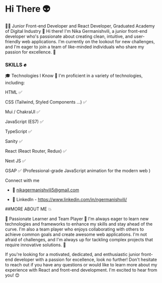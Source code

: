 # Hi There  👽

👨‍💻 Junior Front-end Developer and React Developer,
Graduated Academy of Digital Industry 🚀
Hi there! I'm Nika Germanishvili, a junior front-end developer who's passionate about creating clean, intuitive, and user-friendly web applications. I'm currently on the lookout for new challenges, and I'm eager to join a team of like-minded individuals who share my passion for excellence. 💪


### SKILLS ✊

🎓 Technologies I Know 🤖
I'm proficient in a variety of technologies, including:

HTML ✅

CSS (Tailwind, Styled Components ...) ✅

Mui / ChakraUI ✅

JavaScript (ES7) ✅

TypeScript ✅

Sanity ✅

React (React Router, Redux) ✅

Next JS ✅

GSAP ✅ (Professional-grade JavaScript animation for the modern web
)

Connect with me 
- 📧 nikagermanishvili5@gmail.com

- 🔗 LinkedIn - https://www.linkedin.com/in/ngermanishvili/



##MORE ABOUT ME 💥

📖 Passionate Learner and Team Player 🤝
I'm always eager to learn new technologies and frameworks to enhance my skills and stay ahead of the curve. I'm also a team player who enjoys collaborating with others to achieve common goals and create awesome web applications. I'm not afraid of challenges, and I'm always up for tackling complex projects that require innovative solutions. 🚀

If you're looking for a motivated, dedicated, and enthusiastic junior front-end developer with a passion for excellence, look no further! Don't hesitate to reach out if you have any questions or would like to learn more about my experience with React and front-end development. I'm excited to hear from you! 😊
